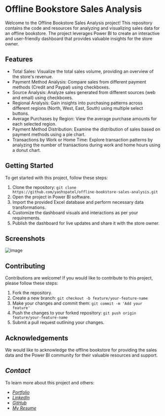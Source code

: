 # Offline Bookstore Sales Analysis

Welcome to the Offline Bookstore Sales Analysis project! This repository contains the code and resources for analyzing and visualizing sales data for an offline bookstore. The project leverages Power BI to create an interactive and user-friendly dashboard that provides valuable insights for the store owner.

## Features

- Total Sales: Visualize the total sales volume, providing an overview of the store's revenue.
- Payment Method Analysis: Compare sales from different payment methods (Credit and Paypal) using checkboxes.
- Source Analysis: Analyze sales generated from different sources (web and email) using checkboxes.
- Regional Analysis: Gain insights into purchasing patterns across different regions (North, West, East, South) using multiple select buttons.
- Average Purchases by Region: View the average purchase amounts for each selected region.
- Payment Method Distribution: Examine the distribution of sales based on payment methods using a pie chart.
- Transactions by Work or Home Time: Explore transaction patterns by analyzing the number of transactions during work and home hours using a donut chart.

## Getting Started

To get started with this project, follow these steps:

1. Clone the repository: `git clone https://github.com/yashspatel/offline-bookstore-sales-analysis.git`
2. Open the project in Power BI software.
3. Import the provided Excel database and perform necessary data transformations.
4. Customize the dashboard visuals and interactions as per your requirements.
5. Publish the dashboard for live updates and share it with the store owner.

## Screenshots

![image](https://github.com/yashspatel/offline-bookstore-sales-analysis/assets/52578075/efa2e5fe-961e-498c-9154-d6b5753d20d5)


## Contributing

Contributions are welcome! If you would like to contribute to this project, please follow these steps:

1. Fork the repository.
2. Create a new branch: `git checkout -b feature/your-feature-name`
3. Make your changes and commit them: `git commit -m 'Add your feature'`
4. Push the changes to your forked repository: `git push origin feature/your-feature-name`
5. Submit a pull request outlining your changes.


## Acknowledgements

We would like to acknowledge the offline bookstore for providing the sales data and the Power BI community for their valuable resources and support.

## *Contact*

To learn more about this project and others:

- [*Portfolio*](https://yashspatel.netlify.app/)
- [*LinkedIn*](https://www.linkedin.com/in/yashsanjaykumarpatel/)
- [*GitHub*](https://github.com/yashspatel)
- [*My Resume*](https://yashspatel.netlify.app/images/Yash's%20Resume.pdf) 
